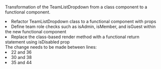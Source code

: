 Transformation of the TeamListDropdown from a class component to a functional component.

<div class="hint" title="Click here if you want to know what to do">
    <li>Refactor TeamListDropdown class to a functional component with props
    <li>Define team role checks such as isAdmin, isMember, and isGuest within the new functional component
    <li>Replace the class-based render method with a functional return statement using isDisabled prop
</div>

<div class="hint" title="Click here if you want to know where to make the changes">
  The change needs to be made between lines:
    <li> 22 and 36
    <li> 30 and 38
    <li> 35 and 44
</div>
